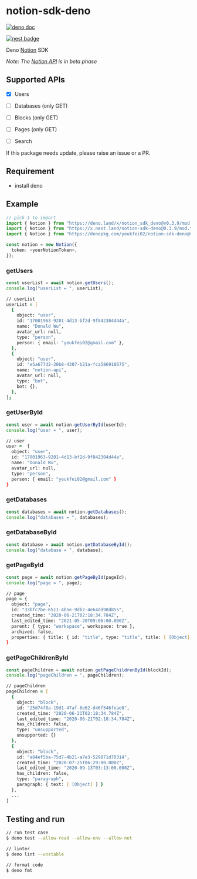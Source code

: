 # notion-sdk-deno

[![deno doc](https://doc.deno.land/badge.svg)](https://doc.deno.land/https/deno.land/x/notion_sdk_deno/mod.ts)

[![nest badge](https://nest.land/badge.svg)](https://nest.land/package/notion-sdk-deno)

Deno [Notion](https://www.notion.so) SDK

_Note: The [Notion API](https://developers.notion.com/) is in beta phase_

## Supported APIs

- [x] Users

- [ ] Databases (only GET)

- [ ] Blocks (only GET)

- [ ] Pages (only GET)

- [ ] Search

If this package needs update, please raise an issue or a PR.

## Requirement

- install deno

## Example

```ts
// pick 1 to import
import { Notion } from "https://deno.land/x/notion_sdk_deno@v0.3.9/mod.ts";
import { Notion } from "https://x.nest.land/notion-sdk-deno@0.3.9/mod.ts";
import { Notion } from "https://denopkg.com/yeukfei02/notion-sdk-deno@v0.3.9/mod.ts";
```

```ts
const notion = new Notion({
  token: <yourNotionToken>,
});
```

### getUsers

```ts
const userList = await notion.getUsers();
console.log("userList = ", userList);
```

```zsh
// userList
userList = [
  {
    object: "user",
    id: "17001963-9201-4d13-bf2d-9f842304d44a",
    name: "Donald Wu",
    avatar_url: null,
    type: "person",
    person: { email: "yeukfei02@gmail.com" },
  },
  {
    object: "user",
    id: "e5a677d2-20b8-4307-b21a-fca586918675",
    name: "notion-api",
    avatar_url: null,
    type: "bot",
    bot: {},
  },
];
```

### getUserById

```ts
const user = await notion.getUserById(userId);
console.log("user = ", user);
```

```zsh
// user
user =  {
  object: "user",
  id: "17001963-9201-4d13-bf2d-9f842304d44a",
  name: "Donald Wu",
  avatar_url: null,
  type: "person",
  person: { email: "yeukfei02@gmail.com" }
}
```

### getDatabases

```ts
const databases = await notion.getDatabases();
console.log("databases = ", databases);
```

### getDatabaseById

```ts
const database = await notion.getDatabaseById();
console.log("database = ", database);
```

### getPageById

```ts
const page = await notion.getPageById(pageId);
console.log("page = ", page);
```

```zsh
// page
page = {
  object: "page",
  id: "33bfc7be-6511-4b5e-9db2-4e64dd98d855",
  created_time: "2020-06-21T02:18:34.784Z",
  last_edited_time: "2021-05-20T09:00:00.000Z",
  parent: { type: "workspace", workspace: true },
  archived: false,
  properties: { title: { id: "title", type: "title", title: [ [Object] ] } }
}
```

### getPageChildrenById

```ts
const pageChildren = await notion.getPageChildrenById(blockId);
console.log("pageChildren = ", pageChildren);
```

```zsh
// pageChildren
pageChildren = [
  {
    object: "block",
    id: "25d74f8a-19d1-47af-8e62-d46f546feae0",
    created_time: "2020-06-21T02:18:34.784Z",
    last_edited_time: "2020-06-21T02:18:34.784Z",
    has_children: false,
    type: "unsupported",
    unsupported: {}
  },
  {
    object: "block",
    id: "a84ef5ba-75d7-4b21-a7e3-529871d70314",
    created_time: "2020-07-25T06:29:00.000Z",
    last_edited_time: "2020-09-13T03:13:00.000Z",
    has_children: false,
    type: "paragraph",
    paragraph: { text: [ [Object] ] }
  },
  ...
]
```

## Testing and run

```zsh
// run test case
$ deno test --allow-read --allow-env --allow-net

// linter
$ deno lint --unstable

// format code
$ deno fmt
```
